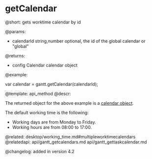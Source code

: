 getCalendar
=============


@short:
	gets worktime calendar by id

@params:
* calendarId		string,number		optional, the id of the global calendar or "global"

@returns:
- config		Calendar		calendar object


@example:

var calendar = gantt.getCalendar(calendarId);

@template:	api_method
@descr:

The returned object for the above example is a [calendar object](api/gantt_calendar_other.md).

The default working time is the following:

- Working days are from Monday to Friday.
- Working hours are from 08:00 to 17:00.


@related:
desktop/working_time.md#multipleworktimecalendars
@relatedapi:
api/gantt_getcalendars.md
api/gantt_gettaskcalendar.md

@changelog:
added in version 4.2
